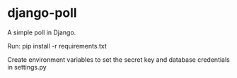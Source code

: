 django-poll
===========

A simple poll in Django.

Run:
 pip install -r requirements.txt
 
Create environment variables to set the secret key and database credentials in settings.py
